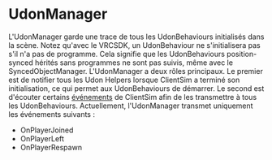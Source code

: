 

# UdonManager

L'UdonManager garde une trace de tous les UdonBehaviours initialisés dans la scène. Notez qu'avec le VRCSDK, un UdonBehaviour ne s'initialisera pas s'il n'a pas de programme. Cela signifie que les UdonBehaviours position-synced hérités sans programmes ne sont pas suivis, même avec le SyncedObjectManager. L'UdonManager a deux rôles principaux. Le premier est de notifier tous les Udon Helpers lorsque ClientSim a terminé son initialisation, ce qui permet aux UdonBehaviours de démarrer. Le second est d'écouter certains [événements](event-dispatcher.md) de ClientSim afin de les transmettre à tous les UdonBehaviours. Actuellement, l'UdonManager transmet uniquement les événements suivants :
* OnPlayerJoined
* OnPlayerLeft
* OnPlayerRespawn
